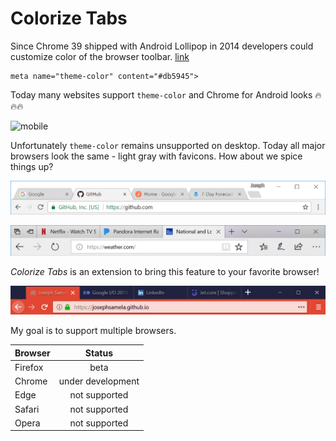 # Colorize Tabs
Since Chrome 39 shipped with Android Lollipop in 2014 developers could customize color of the browser toolbar. [link](<https://developers.google.com/web/updates/2014/11/Support-for-theme-color-in-Chrome-39-for-Android>)
```
meta name="theme-color" content="#db5945">
```
Today many websites support `theme-color` and Chrome for Android looks 🔥🔥🔥

![mobile](images/mobile.gif)

Unfortunately `theme-color` remains unsupported on desktop. Today all major browsers look the same - light gray with favicons. How about we spice things up? 

![chrome](images/chrome.PNG)

![edge](images/edge.PNG)

*Colorize Tabs* is an extension to bring this feature to your favorite browser!

![firefox](images/firefox.gif)


My goal is to support multiple browsers. 

| Browser | Status            |
| ------- |:-----------------:|
| Firefox | beta              |
| Chrome  | under development |
| Edge    | not supported     |
| Safari  | not supported     |
| Opera   | not supported     |
